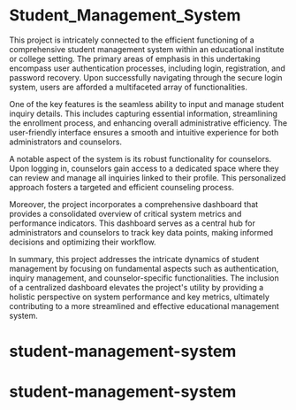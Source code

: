 # Student_Management_System
This project is intricately connected to the efficient functioning of a comprehensive student management system within an educational institute or college setting. The primary areas of emphasis in this undertaking encompass user authentication processes, including login, registration, and password recovery. Upon successfully navigating through the secure login system, users are afforded a multifaceted array of functionalities.

One of the key features is the seamless ability to input and manage student inquiry details. This includes capturing essential information, streamlining the enrollment process, and enhancing overall administrative efficiency. The user-friendly interface ensures a smooth and intuitive experience for both administrators and counselors.

A notable aspect of the system is its robust functionality for counselors. Upon logging in, counselors gain access to a dedicated space where they can review and manage all inquiries linked to their profile. This personalized approach fosters a targeted and efficient counseling process.

Moreover, the project incorporates a comprehensive dashboard that provides a consolidated overview of critical system metrics and performance indicators. This dashboard serves as a central hub for administrators and counselors to track key data points, making informed decisions and optimizing their workflow.

In summary, this project addresses the intricate dynamics of student management by focusing on fundamental aspects such as authentication, inquiry management, and counselor-specific functionalities. The inclusion of a centralized dashboard elevates the project's utility by providing a holistic perspective on system performance and key metrics, ultimately contributing to a more streamlined and effective educational management system.
# student-management-system
# student-management-system
